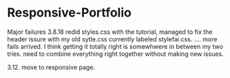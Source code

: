 # Responsive-Portfolio

Major failures 3.8.18
    redid styles.css  with the tutorial, managed to fix the header issure with my old sytle.css currently labeled stylefai.css. .... more fails arrived. I think getting it totally right is somewhwere in between my two tries. need to combine everything right together without making new issues.

 3.12. move to responsive page.
 